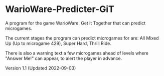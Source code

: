 # WarioWare-Predicter-GiT
A program for the game WarioWare: Get it Together that can predict microgames.

The current stages the program can predict microgames for are: 
All Mixed Up (Up to microgame 429), 
Super Hard, 
Thrill Ride.

There is also a warning text a few microgames ahead of levels where "Answer Me!" can appear, to alert the player in advance.

Version 1.1 (Updated 2022-09-03)
